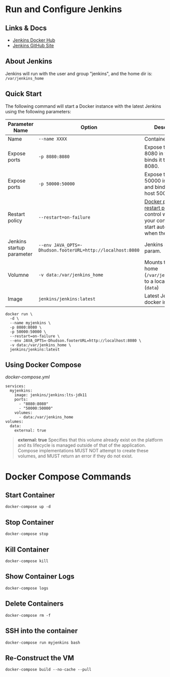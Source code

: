 # Run and Configure Jenkins

## Links & Docs
* [Jenkins Docker Hub](https://hub.docker.com/r/jenkins/jenkins)
* [Jenkins GitHub Site](https://github.com/jenkinsci/docker)

## About Jenkins
Jenkins will run with the user and group "jenkins", and the home dir is: `/var/jenkins_home`

## Quick Start

The following command will start a Docker instance with the latest Jenkins using the following parameters:

| Parameter Name | Option | Description |
|------|-------|------|
| Name | `--name XXXX` | Container name |
| Expose ports | `-p 8080:8080` | Expose the port 8080 in the VM and binds it to the host 8080. |
| Expose ports | `-p 50000:50000` | Expose the port 50000 in the VM and binds it to the host 50000. |
| Restart policy | `--restart=on-failure` | [Docker provides restart policies](https://docs.docker.com/config/containers/start-containers-automatically/) to control whether your containers start automatically when they exit. |
| Jenkins startup parameter | `--env JAVA_OPTS=-Dhudson.footerURL=http://localhost:8080` | Jenkins startup param. |
| Volumne | `-v data:/var/jenkins_home` | Mounts the Jenkins home (`/var/jenkins_home`) to a local directory (`data`) |
| Image | `jenkins/jenkins:latest` | Latest Jenkins docker image. |

```
docker run \
  -d \
  --name myjenkins \
  -p 8080:8080 \
  -p 50000:50000 \
  --restart=on-failure \
  --env JAVA_OPTS=-Dhudson.footerURL=http://localhost:8080 \
  -v data:/var/jenkins_home \
  jenkins/jenkins:latest
```

## Using Docker Compose

*docker-compose.yml*
```
services:
  myjenkins:
    image: jenkins/jenkins:lts-jdk11
    ports:
      - "8080:8080"
      - "50000:50000"
    volumes:
      - data:/var/jenkins_home
volumes:
  data:
    external: true
```

> **external: true** Specifies that this volume already exist on the platform and its lifecycle
> is managed outside of that of the application. Compose implementations MUST NOT attempt to
> create these volumes, and MUST return an error if they do not exist.


# Docker Compose Commands

## Start Container
```docker-compose up -d```

## Stop Container
```docker-compose stop```

## Kill Container
```docker-compose kill```

## Show Container Logs
```docker-compose logs```

## Delete Containers
```docker-compose rm -f```

## SSH into the container
```docker-compose run myjenkins bash```

## Re-Construct the VM
```docker-compose build --no-cache --pull```